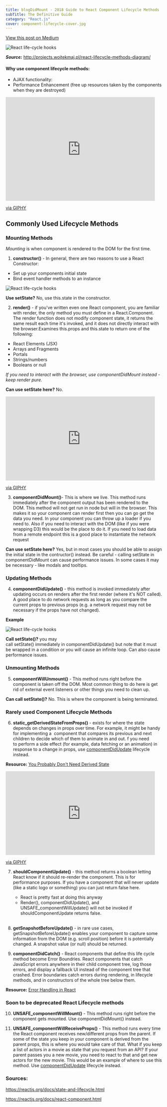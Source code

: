 ```yaml
---
title: blogDidMount - 2018 Guide to React Component Lifecycle Methods
subTitle: The Definitive Guide
category: "React.js"
cover: component-lifecycle-cover.jpg
---
```


[View this post on Medium](https://medium.com/@_ChrisBradshaw/blogdidmount-2018-guide-to-react-component-lifecycle-methods-1614e0bbe80a)

![React life-cycle hooks](./react-component-lifecycles.jpg)

**_Source:_** <http://projects.wojtekmaj.pl/react-lifecycle-methods-diagram/>

<h4>Why use component lifecycle methods:</h4>

* AJAX functionality:
* Performance Enhancement (free up resources taken by the components when they are destroyed)

<iframe src="https://giphy.com/embed/Wde8IvMfYILSM" width="480" height="333" frameBorder="0" class="giphy-embed" allowFullScreen></iframe><p><a href="https://giphy.com/gifs/disney-the-lion-king-circle-of-life-Wde8IvMfYILSM">via GIPHY</a></p>

<h2>Commonly Used Lifecycle Methods</h2>

<h3> Mounting Methods</h3>

_Mounting_ is when component is rendered to the DOM for the first time.

1.  **constructor()** - In general, there are two reasons to use a React Constructor:

<ul>
<li>Set up your components initial state</li>
<li>Bind event handler methods to an instance</li>
</ul>

![React life-cycle hooks](./constructor.png)

**Use setState?** No, use this.state in the constructor.

2.  **render()** - if you've written even one React component, you are familiar with render, the only method you must define in a React.Component. The render function does not modify component state, it returns the same result each time it's invoked, and it does not directly interact with the browser.Examines this.props and this.state to return one of the following:

<ul>
<li>React Elements (JSX)</li>
<li>Arrays and Fragments</li>
<li>Portals</li>
<li>Strings/numbers</li>
<li>Booleans or null</li>
</ul>

_If you need to interact with the browser, use componentDidMount instead - keep render pure._

**Can use setState here?** No.

<iframe src="https://giphy.com/embed/l0HlHAORavTWG7864" width="480" height="270" frameBorder="0" class="giphy-embed" allowFullScreen></iframe><p><a href="https://giphy.com/gifs/thebachelorette-the-bachelorette-l0HlHAORavTWG7864">via GIPHY</a></p>

3.  **componentDidMount()**- This is where we live. This method runs immediately after the component output has been rendered to the DOM. This method will not get run in node but will in the browser. This makes it so your component can render first then you can go get the data you need. In your component you can throw up a loader if you need to. Also if you need to interact with the DOM (like if you were wrapping D3) this would be the place to do it. If you need to load data from a remote endpoint this is a good place to instantiate the network request

**Can use setState here?** Yes, but in most cases you should be able to assign the initial state in the contructor() instead. Be careful - calling setState in componentDidMount can cause performance issues. In some cases it may be necessary - like modals and tooltips.

<h3>Updating Methods</h3>

4.  **componentDidUpdate()** - this method is invoked immediately after updating occurs on renders after the first render (where it's NOT called). A good place to do network requests as long as you compare the current props to previous props (e.g. a network request may not be necessary if the props have not changed).

**Example**

![React life-cycle hooks](./component-did-update.png)

**Call setState()?** you may call setState() immediately in componentDidUpdate() but note that it must be wrapped in a condition or you will cause an infinite loop. Can also cause performance issues.

<h3>Unmounting Methods</h3>

5.  **componentWillUnmount()** - This method runs right before the component is taken off the DOM. Most common thing to do here is get rid of external event listeners or other things you need to clean up.

**Can call setState()?** No. This is where the component is being terminated.

<h3>Rarely used Component Lifecycle Methods</h3>

6.  **static_getDerivedStateFromProps()** - exists for where the state depends on changes in props over time. For example, it might be handy for implementing a <Transition> component that compares its previous and next children to decide which of them to animate in and out. f you need to perform a side effect (for example, data fetching or an animation) in response to a change in props, use [componentDidUpdate](https://reactjs.org/docs/react-component.html#componentdidupdate) lifecycle instead.

**Resource:** [You Probably Don't Need Derived State](https://reactjs.org/blog/2018/06/07/you-probably-dont-need-derived-state.html#what-about-memoization)

<iframe src="https://giphy.com/embed/syCa5ird7wp0c" width="480" height="269" frameBorder="0" class="giphy-embed" allowFullScreen></iframe><p><a href="https://giphy.com/gifs/update-syCa5ird7wp0c">via GIPHY</a></p>

7.  **shouldComponentUpdate()** - this method returns a boolean letting React know if it should re-render the component. This is for performance purposes. If you have a component that will never update (like a static logo or something) you can just return false here.

    <ul>
      <li>React is pretty fast at doing this anyway</li>
      <li>Render(), componentDidUpdate(), and UNSAFE_componentWillUpdate() will not be invoked if shouldComponentUpdate returns false.</li>
    </ul>
    <br/>

8.  **getSnapshotBeforeUpdate()** - in rare use cases, getSnapshotBeforeUpdate() enables your component to capture some information from the DOM (e.g. scroll position) before it is potentially changed. A snapshot value (or null) should be returned.

9.  **componentDidCatch()** - React components that define this life cycle method become Error Boundries. React components that catch JavaScript errors anywhere in their child component tree, log those errors, and display a fallback UI instead of the component tree that crashed. Error boundaries catch errors during rendering, in lifecycle methods, and in constructors of the whole tree below them.

**Resource:** [Error Handling in React](https://reactjs.org/blog/2017/07/26/error-handling-in-react-16.html)

<h3>Soon to be deprecated React Lifecycle methods</h3>

10. **UNSAFE_componentWillMount()** - This method runs right before the component gets mounted. Use componentDidMount() instead.

11. **UNSAFE_componentWillReceiveProps()** - This method runs every time the React component receives new/different props from the parent. If some of the state you keep in your component is derived from the parent props, this is where you would take care of that. What if you keep a list of actors in a movie as state that you request from an API? If your parent passes you a new movie, you need to react to that and get new actors for the new movie. This would be an example of where to use this method. Use [componentDidUpdate](https://reactjs.org/docs/react-component.html#componentdidupdate) lifecycle instead.

<h3>Sources:</h3>

<https://reactjs.org/docs/state-and-lifecycle.html>

<https://reactjs.org/docs/react-component.html>
